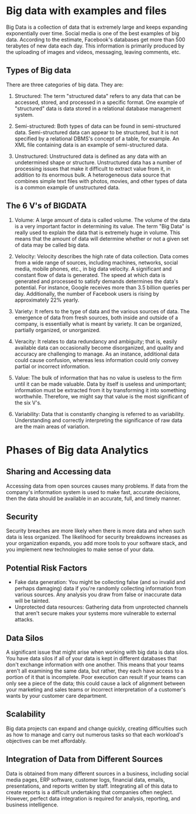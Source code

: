 # Big data with examples and files

Big Data is a collection of data that is extremely large and keeps expanding exponentially over time. Social media is one of the best examples of big data. According to the estimate, Facebook's databases get more than 500 terabytes of new data each day. This information is primarily produced by the uploading of images and videos, messaging, leaving comments, etc.

## Types of Big data

There are three categories of big data. They are:

1. Structured: The term "structured data" refers to any data that can be accessed, stored, and processed in a specific format. One example of "structured" data is data stored in a relational database management system.

2. Semi-structured: Both types of data can be found in semi-structured data. Semi-structured data can appear to be structured, but it is not specified by a relational DBMS's concept of a table, for example. An XML file containing data is an example of semi-structured data.

3. Unstructured: Unstructured data is defined as any data with an undetermined shape or structure. Unstructured data has a number of processing issues that make it difficult to extract value from it, in addition to its enormous bulk. A heterogeneous data source that combines simple text files with photos, movies, and other types of data is a common example of unstructured data.

## The 6 V's of BIGDATA

1. Volume: A large amount of data is called volume. The volume of the data is a very important factor in determining its value. The term "Big Data" is really used to explain the data that is extremely huge in volume. This means that the amount of data will determine whether or not a given set of data may be called big data.

2. Velocity: Velocity describes the high rate of data collection. Data comes from a wide range of sources, including machines, networks, social media, mobile phones, etc., in big data velocity. A significant and constant flow of data is generated. The speed at which data is generated and processed to satisfy demands determines the data's potential. For instance, Google receives more than 3.5 billion queries per day. Additionally, the number of Facebook users is rising by approximately 22% yearly.

3. Variety: It refers to the type of data and the various sources of data. The emergence of data from fresh sources, both inside and outside of a company, is essentially what is meant by variety. It can be organized, partially organized, or unorganized.

4. Veracity: It relates to data redundancy and ambiguity; that is, easily available data can occasionally become disorganized, and quality and accuracy are challenging to manage. As an instance, additional data could cause confusion, whereas less information could only convey partial or incorrect information.

5. Value: The bulk of information that has no value is useless to the firm until it can be made valuable. Data by itself is useless and unimportant; information must be extracted from it by transforming it into something worthwhile. Therefore, we might say that value is the most significant of the six V's.

6. Variability: Data that is constantly changing is referred to as variability. Understanding and correctly interpreting the significance of raw data are the main areas of variation.

# Phases of Big data Analytics

## Sharing and Accessing data

Accessing data from open sources causes many problems. If data from the company's information system is used to make fast, accurate decisions, then the data should be available in an accurate, full, and timely manner.

## Security

Security breaches are more likely when there is more data and when such data is less organized. The likelihood for security breakdowns increases as your organization expands, you add more tools to your software stack, and you implement new technologies to make sense of your data.

## Potential Risk Factors

- Fake data generation: You might be collecting false (and so invalid and perhaps damaging) data if you're randomly collecting information from various sources. Any analysis you draw from false or inaccurate data will be tainted.
- Unprotected data resources: Gathering data from unprotected channels that aren't secure makes your systems more vulnerable to external attacks.

## Data Silos

A significant issue that might arise when working with big data is data silos. You have data silos if all of your data is kept in different databases that don't exchange information with one another. This means that your teams aren't all examining the same data, but rather, they each have access to a portion of it that is incomplete. Poor execution can result if your teams can only see a piece of the data; this could cause a lack of alignment between your marketing and sales teams or incorrect interpretation of a customer's wants by your customer care department.

## Scalability

Big data projects can expand and change quickly, creating difficulties such as how to manage and carry out numerous tasks so that each workload's objectives can be met affordably.

## Integration of Data from Different Sources

Data is obtained from many different sources in a business, including social media pages, ERP software, customer logs, financial data, emails, presentations, and reports written by staff. Integrating all of this data to create reports is a difficult undertaking that companies often neglect. However, perfect data integration is required for analysis, reporting, and business intelligence.

